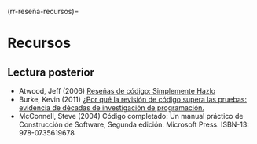 (rr-reseña-recursos)=
# Recursos

## Lectura posterior

- Atwood, Jeff (2006) [Reseñas de código: Simplemente Hazlo](http://blog.codinghorror.com/code-reviews-just-do-it/)
- Burke, Kevin (2011) [¿Por qué la revisión de código supera las pruebas: evidencia de décadas de investigación de programación.](https://kev.inburke.com/kevin/the-best-ways-to-find-bugs-in-your-code/)
- McConnell, Steve (2004) Código completado: Un manual práctico de Construcción de Software, Segunda edición. Microsoft Press. ISBN-13: 978-0735619678
